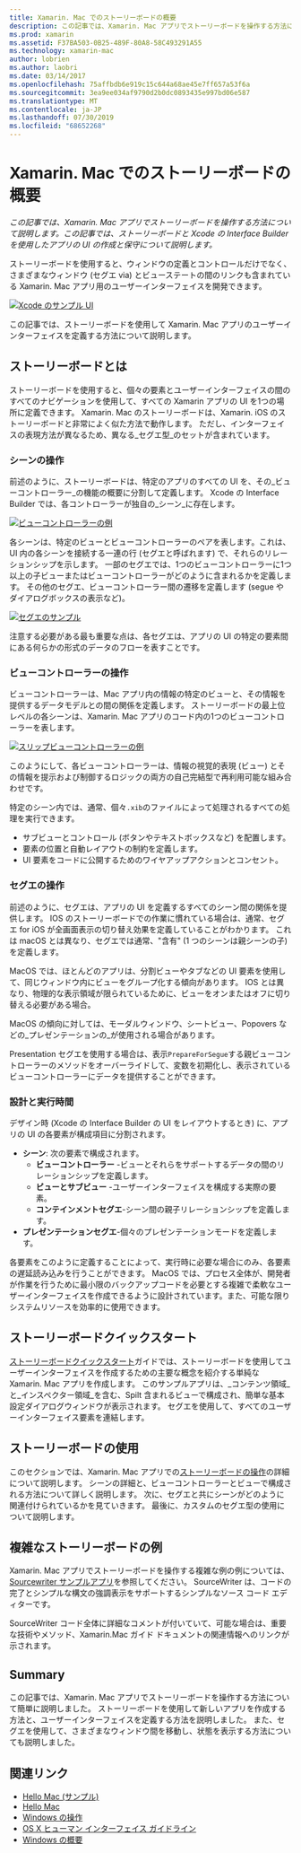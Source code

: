```yaml
---
title: Xamarin. Mac でのストーリーボードの概要
description: この記事では、Xamarin. Mac アプリでストーリーボードを操作する方法について説明します。 ストーリーボードと Xcode の Interface Builder を使用したアプリの UI の作成と維持管理に関する内容が含まれています。
ms.prod: xamarin
ms.assetid: F37BA503-0B25-489F-80A8-58C493291A55
ms.technology: xamarin-mac
author: lobrien
ms.author: laobri
ms.date: 03/14/2017
ms.openlocfilehash: 75affbdb6e919c15c644a68ae45e7ff657a53f6a
ms.sourcegitcommit: 3ea9ee034af9790d2b0dc0893435e997bd06e587
ms.translationtype: MT
ms.contentlocale: ja-JP
ms.lasthandoff: 07/30/2019
ms.locfileid: "68652268"
---
```

# <a name="introduction-to-storyboards-in-xamarinmac"></a>Xamarin. Mac でのストーリーボードの概要

_この記事では、Xamarin. Mac アプリでストーリーボードを操作する方法について説明します。この記事では、ストーリーボードと Xcode の Interface Builder を使用したアプリの UI の作成と保守について説明します。_

ストーリーボードを使用すると、ウィンドウの定義とコントロールだけでなく、さまざまなウィンドウ (セグエ via) とビューステートの間のリンクも含まれている Xamarin. Mac アプリ用のユーザーインターフェイスを開発できます。

[![](images/intro01.png "Xcode のサンプル UI")](images/intro01.png#lightbox)

この記事では、ストーリーボードを使用して Xamarin. Mac アプリのユーザーインターフェイスを定義する方法について説明します。

<a name="What-are-Storyboards" />

## <a name="what-are-storyboards"></a>ストーリーボードとは

ストーリーボードを使用すると、個々の要素とユーザーインターフェイスの間のすべてのナビゲーションを使用して、すべての Xamarin アプリの UI を1つの場所に定義できます。 Xamarin. Mac のストーリーボードは、Xamarin. iOS のストーリーボードと非常によく似た方法で動作します。 ただし、インターフェイスの表現方法が異なるため、異なる_セグエ型_のセットが含まれています。

<a name="Working-with-Scenes" />

### <a name="working-with-scenes"></a>シーンの操作

前述のように、ストーリーボードは、特定のアプリのすべての UI を、その_ビューコントローラー_の機能の概要に分割して定義します。 Xcode の Interface Builder では、各コントローラーが独自の_シーン_に存在します。

[![](images/intro02.png "ビューコントローラーの例")](images/intro02.png#lightbox)

各シーンは、特定のビューとビューコントローラーのペアを表します。これは、UI 内の各シーンを接続する一連の行 (セグエと呼ばれます) で、それらのリレーションシップを示します。 一部のセグエでは、1つのビューコントローラーに1つ以上の子ビューまたはビューコントローラーがどのように含まれるかを定義します。 その他のセグエ、ビューコントローラー間の遷移を定義します (segue やダイアログボックスの表示など)。 

[![](images/intro03.png "セグエのサンプル")](images/intro03.png#lightbox)

注意する必要がある最も重要な点は、各セグエは、アプリの UI の特定の要素間にある何らかの形式のデータのフローを表すことです。

<a name="Working-with-View-Controllers" />

### <a name="working-with-view-controllers"></a>ビューコントローラーの操作

ビューコントローラーは、Mac アプリ内の情報の特定のビューと、その情報を提供するデータモデルとの間の関係を定義します。 ストーリーボードの最上位レベルの各シーンは、Xamarin. Mac アプリのコード内の1つのビューコントローラーを表します。

[![](images/intro04.png "スリップビューコントローラーの例")](images/intro04.png#lightbox)

このようにして、各ビューコントローラーは、情報の視覚的表現 (ビュー) とその情報を提示および制御するロジックの両方の自己完結型で再利用可能な組み合わせです。

特定のシーン内では、通常、個々`.xib`のファイルによって処理されるすべての処理を実行できます。 

- サブビューとコントロール (ボタンやテキストボックスなど) を配置します。
- 要素の位置と自動レイアウトの制約を定義します。
- UI 要素をコードに公開するためのワイヤアップアクションとコンセント。

<a name="Working-with-Segues" />

### <a name="working-with-segues"></a>セグエの操作

前述のように、セグエは、アプリの UI を定義するすべてのシーン間の関係を提供します。 IOS のストーリーボードでの作業に慣れている場合は、通常、セグエ for iOS が全画面表示の切り替え効果を定義していることがわかります。 これは macOS とは異なり、セグエでは通常、"含有" (1 つのシーンは親シーンの子) を定義します。

MacOS では、ほとんどのアプリは、分割ビューやタブなどの UI 要素を使用して、同じウィンドウ内にビューをグループ化する傾向があります。 IOS とは異なり、物理的な表示領域が限られているために、ビューをオンまたはオフに切り替える必要がある場合。

MacOS の傾向に対しては、モーダルウィンドウ、シートビュー、Popovers などの_プレゼンテーションの_が使用される場合があります。

Presentation セグエを使用する場合は、表示`PrepareForSegue`する親ビューコントローラーのメソッドをオーバーライドして、変数を初期化し、表示されているビューコントローラーにデータを提供することができます。

<a name="Design-and-Run-Times" />

### <a name="design-and-run-times"></a>設計と実行時間

デザイン時 (Xcode の Interface Builder の UI をレイアウトするとき) に、アプリの UI の各要素が構成項目に分割されます。

- **シーン**: 次の要素で構成されます。
    - **ビューコントローラー** -ビューとそれらをサポートするデータの間のリレーションシップを定義します。
    - **ビューとサブビュー** -ユーザーインターフェイスを構成する実際の要素。
    - **コンテインメントセグエ**-シーン間の親子リレーションシップを定義します。
- **プレゼンテーションセグエ**-個々のプレゼンテーションモードを定義します。 

各要素をこのように定義することによって、実行時に必要な場合にのみ、各要素の遅延読み込みを行うことができます。 MacOS では、プロセス全体が、開発者が作業を行うために最小限のバックアップコードを必要とする複雑で柔軟なユーザーインターフェイスを作成できるように設計されています。また、可能な限りシステムリソースを効率的に使用できます。

<a name="Storyboard-Quick-Start" />

## <a name="storyboard-quick-start"></a>ストーリーボードクイックスタート

[ストーリーボードクイックスタート](~/mac/platform/storyboards/quickstart.md)ガイドでは、ストーリーボードを使用してユーザーインターフェイスを作成するための主要な概念を紹介する単純な Xamarin. Mac アプリを作成します。 このサンプルアプリは、_コンテンツ領域_と_インスペクター領域_を含む、Spilt 含まれるビューで構成され、簡単な基本設定ダイアログウィンドウが表示されます。 セグエを使用して、すべてのユーザーインターフェイス要素を連結します。

<a name="Working-with-Storyboards" />

## <a name="working-with-storyboards"></a>ストーリーボードの使用

このセクションでは、Xamarin. Mac アプリでの[ストーリーボードの操作](~/mac/platform/storyboards/indepth.md)の詳細について説明します。 シーンの詳細と、ビューコントローラーとビューで構成される方法について詳しく説明します。 次に、セグエと共にシーンがどのように関連付けられているかを見ていきます。 最後に、カスタムのセグエ型の使用について説明します。 

<a name="Complex-Storyboard-Example" />

## <a name="complex-storyboard-example"></a>複雑なストーリーボードの例

Xamarin. Mac アプリでストーリーボードを操作する複雑な例の例については、 [Sourcewriter サンプルアプリ](https://docs.microsoft.com/samples/xamarin/mac-samples/sourcewriter)を参照してください。 SourceWriter は、コードの完了とシンプルな構文の強調表示をサポートするシンプルなソース コード エディターです。

SourceWriter コード全体に詳細なコメントが付いていて、可能な場合は、重要な技術やメソッド、Xamarin.Mac ガイド ドキュメントの関連情報へのリンクが示されます。

<a name="Summary" />

## <a name="summary"></a>Summary

この記事では、Xamarin. Mac アプリでストーリーボードを操作する方法について簡単に説明しました。 ストーリーボードを使用して新しいアプリを作成する方法と、ユーザーインターフェイスを定義する方法を説明しました。 また、セグエを使用して、さまざまなウィンドウ間を移動し、状態を表示する方法についても説明しました。


## <a name="related-links"></a>関連リンク

- [Hello Mac (サンプル)](https://docs.microsoft.com/samples/xamarin/mac-samples/hello-mac)
- [Hello Mac](~/mac/get-started/hello-mac.md)
- [Windows の操作](~/mac/user-interface/window.md)
- [OS X ヒューマン インターフェイス ガイドライン](https://developer.apple.com/library/mac/documentation/UserExperience/Conceptual/OSXHIGuidelines/)
- [Windows の概要](https://developer.apple.com/library/mac/documentation/Cocoa/Conceptual/WinPanel/Introduction.html#//apple_ref/doc/uid/10000031-SW1)
